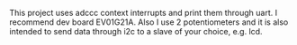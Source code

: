 This project uses adccc context interrupts and print them through uart. I recommend dev board  EV01G21A. Also I use 2 potentiometers and it is also intended to send data through i2c to a slave of your choice, e.g. lcd.
